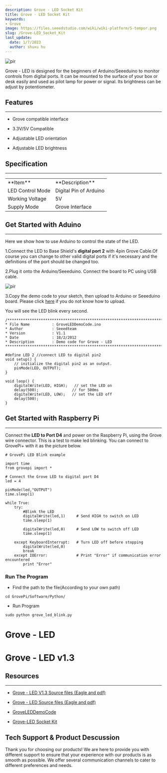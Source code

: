 ```yaml
---
description: Grove - LED Socket Kit
title: Grove - LED Socket Kit
keywords:
- Grove
image: https://files.seeedstudio.com/wiki/wiki-platform/S-tempor.png
slug: /Grove-LED_Socket_Kit
last_update:
  date: 1/7/2023
  author: shuxu hu
---
```

<!-- ![](https://files.seeedstudio.com/wiki/Grove-LED_Socket_Kit/img/Grove-White-LED-p-2016.jpeg) -->
  <p style={{textAlign: 'center'}}><img src="https://files.seeedstudio.com/wiki/Grove-LED_Socket_Kit/img/Grove-White-LED-p-2016.jpeg" alt="pir" width={600} height="auto" /></p>

Grove - LED is designed for the beginners of Arduino/Seeeduino to monitor controls from digital ports. It can be mounted to the surface of your box or desk easily and used as pilot lamp for power or signal. Its brightness can be adjust by potentiometer.


## Features
---
*   Grove compatible interface

*   3.3V/5V Compatible

*   Adjustable LED orientation

*   Adjustable LED brightness

## Specification
---
<table>
  <tbody><tr>
      <td width={400}> **Item**
      </td>
      <td width={400}> **Description**
      </td></tr>
    <tr style={{fontSize: '90%'}}>
      <td> LED Control Mode
      </td>
      <td> Digital Pin of Arduino
      </td></tr>
    <tr style={{fontSize: '90%'}}>
      <td> Working Voltage
      </td>
      <td> 5V
      </td></tr>
    <tr style={{fontSize: '90%'}}>
      <td> Supply Mode
      </td>
      <td> Grove Interface
      </td></tr></tbody></table>


##  Get Started with Aduino
---
Here we show how to use Arduino to control the state of the LED.

1.Connect the LED to  Base Shield's **digital port 2** with 4pin Grove Cable.Of course you can change to other valid digital ports if it's necessary and the definitions of the port should be changed too.

2.Plug it onto the Arduino/Seeeduino. Connect the board to PC using USB cable.

<!-- ![](https://files.seeedstudio.com/wiki/Grove-LED_Socket_Kit/img/Grove-LED.jpg) -->
  <p style={{textAlign: 'center'}}><img src="https://files.seeedstudio.com/wiki/Grove-LED_Socket_Kit/img/Grove-LED.jpg" alt="pir" width={600} height="auto" /></p>

3.Copy the demo code to your sketch, then upload to Arduino or Seeeduino board. Please click [here](https://www.seeedstudio.com/wiki/Upload_Code) if you do not know how to upload.

You will see the LED  blink every second.
```
/*************************************************************************
* File Name          : GroveLEDDemoCode.ino
* Author             : Seeedteam
* Version            : V1.1
* Date               : 18/2/2012
* Description        : Demo code for Grove - LED
*************************************************************************/

#define LED 2 //connect LED to digital pin2
void setup() {
    // initialize the digital pin2 as an output.
    pinMode(LED, OUTPUT);
}

void loop() {
    digitalWrite(LED, HIGH);   // set the LED on
    delay(500);               // for 500ms
    digitalWrite(LED, LOW);   // set the LED off
    delay(500);
}
```
##  Get Started with Raspberry Pi
---
Connect the **LED to Port D4** and power on the Raspberry Pi, using the Grove wire connector. This is a test to make led blinking. You can connect to GrovePi+ with it as the picture below.
```
# GrovePi LED Blink example

import time
from grovepi import *

# Connect the Grove LED to digital port D4
led = 4

pinMode(led,"OUTPUT")
time.sleep(1)

while True:
    try:
        #Blink the LED
        digitalWrite(led,1)		# Send HIGH to switch on LED
        time.sleep(1)

        digitalWrite(led,0)		# Send LOW to switch off LED
        time.sleep(1)

    except KeyboardInterrupt:	# Turn LED off before stopping
        digitalWrite(led,0)
        break
    except IOError:				# Print "Error" if communication error encountered
        print "Error"
```
###  Run The Program

*   Find the path to the file(According to your own path)
```
cd GrovePi/Software/Python/
```

*   Run Program
```
sudo python grove_led_blink.py
```

# Grove - LED
<div className="altium-ecad-viewer" data-project-src="https://files.seeedstudio.com/wiki/Grove-LED_Socket_Kit/res/Grove-LED_v1.0_Source_File.zip" style={{borderRadius: '0px 0px 4px 4px', height: 500, borderStyle: 'solid', borderWidth: 1, borderColor: 'rgb(241, 241, 241)', overflow: 'hidden', maxWidth: 1280, maxHeight: 700, boxSizing: 'border-box'}}>
</div>


# Grove - LED v1.3
<div className="altium-ecad-viewer" data-project-src="https://files.seeedstudio.com/wiki/Grove-LED_Socket_Kit/res/Grove-LED_v1.3_Schematics.zip" style={{borderRadius: '0px 0px 4px 4px', height: 500, borderStyle: 'solid', borderWidth: 1, borderColor: 'rgb(241, 241, 241)', overflow: 'hidden', maxWidth: 1280, maxHeight: 700, boxSizing: 'border-box'}}>
</div>



##  Resources
---
*   [Grove - LED V1.3 Source files (Eagle and pdf)](https://files.seeedstudio.com/wiki/Grove-LED_Socket_Kit/res/Grove-LED_v1.3_Schematics.zip)

*   [Grove - LED Source files (Eagle and pdf)](https://files.seeedstudio.com/wiki/Grove-LED_Socket_Kit/res/Grove-LED_v1.0_Source_File.zip)

*   [GroveLEDDemoCode](https://files.seeedstudio.com/wiki/Grove-LED_Socket_Kit/res/GroveLEDDemoCode.zip)

*   [Grove-LED Socket Kit](https://files.seeedstudio.com/wiki/Grove-LED_Socket_Kit/res/Grove-LED_Socket_Eagle_File.zip)

## Tech Support & Product Descussion
Thank you for choosing our products! We are here to provide you with different support to ensure that your experience with our products is as smooth as possible. We offer several communication channels to cater to different preferences and needs.

<div class="button_tech_support_container">
<a href="https://forum.seeedstudio.com/" class="button_forum"></a> 
<a href="https://www.seeedstudio.com/contacts" class="button_email"></a>
</div>

<div class="button_tech_support_container">
<a href="https://discord.gg/eWkprNDMU7" class="button_discord"></a> 
<a href="https://github.com/Seeed-Studio/wiki-documents/discussions/69" class="button_discussion"></a>
</div>